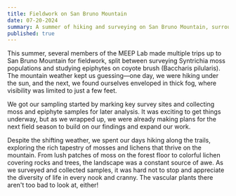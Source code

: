 ```yaml
---
title: Fieldwork on San Bruno Mountain
date: 07-20-2024
summary: A summer of hiking and surveying on San Bruno Mountain, surrounded by moss, lichen, and ever-changing weather.
published: true
---
```


This summer, several members of the MEEP Lab made multiple trips up to San Bruno Mountain for fieldwork, split between surveying Syntrichia moss populations and studying epiphytes on coyote brush (Baccharis pilularis).
The mountain weather kept us guessing—one day, we were hiking under the sun, and the next, we found ourselves enveloped in thick fog, where visibility was limited to just a few feet.

We got our sampling started by marking key survey sites and collecting moss and epiphyte samples for later analysis. 
It was exciting to get things underway, but as we wrapped up, we were already making plans for the next field season to build on our findings and expand our work.

Despite the shifting weather, we spent our days hiking along the trails, exploring the rich tapestry of mosses and lichens that thrive on the mountain. 
From lush patches of moss on the forest floor to colorful lichen covering rocks and trees, the landscape was a constant source of awe. 
As we surveyed and collected samples, it was hard not to stop and appreciate the diversity of life in every nook and cranny.
The vascular plants there aren't too bad to look at, either!


